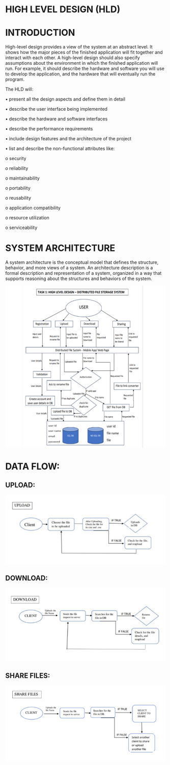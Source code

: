 # HIGH LEVEL DESIGN (HLD)
# INTRODUCTION

High-level design provides a view of the system at an abstract level. It shows how the major 
pieces of the finished application will fit together and interact with each other.
A high-level design should also specify assumptions about the environment in which the finished 
application will run. For example, it should describe the hardware and software you will use to 
develop the application, and the hardware that will eventually run the program.

The HLD will:

• present all the design aspects and define them in detail 

• describe the user interface being implemented 

• describe the hardware and software interfaces 

• describe the performance requirements

• include design features and the architecture of the project 

• list and describe the non-functional attributes like: 

 o security 

 o reliability 

 o maintainability 

 o portability 

 o reusability 

 o application compatibility 

 o resource utilization 

 o serviceability

# SYSTEM ARCHITECTURE

A system architecture is the conceptual model that defines the structure, behavior, and more 
views of a system. An architecture description is a formal description and representation of a 
system, organized in a way that supports reasoning about the structures and behaviors of the 
system.

![system architecture](task1.png)


# DATA FLOW:
## UPLOAD:

![upload](upload.png)

## DOWNLOAD:

![download](download.png)

## SHARE FILES:

![sharefiles](sharefiles.png)
